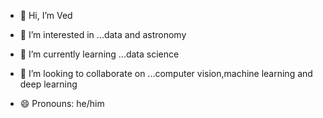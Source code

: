 - 👋 Hi, I’m Ved
- 👀 I’m interested in ...data and astronomy
- 🌱 I’m currently learning ...data science
- 💞️ I’m looking to collaborate on ...computer vision,machine learning and deep learning

- 😄 Pronouns: he/him
  

<!---
dev4v/dev4v is a ✨ special ✨ repository because its `README.md` (this file) appears on your GitHub profile.
You can click the Preview link to take a look at your changes.
--->
